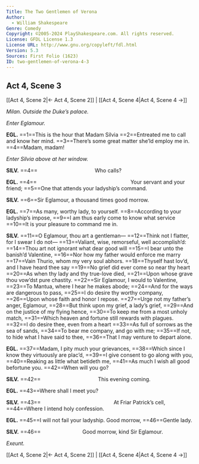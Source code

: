 ```yaml
---
Title: The Two Gentlemen of Verona
Author: 
  - William Shakespeare
Genre: Comedy
Copyright: ©2005-2024 PlayShakespeare.com. All rights reserved.
License: GFDL License 1.3
License URL: http://www.gnu.org/copyleft/fdl.html
Version: 5.3
Sources: First Folio (1623)
ID: two-gentlemen-of-verona-4-3
---
```


## Act 4, Scene 3
[[Act 4, Scene 2|← Act 4, Scene 2]] | [[Act 4, Scene 4|Act 4, Scene 4 →]]

*Milan. Outside the Duke’s palace.*

*Enter Eglamour.*

**EGL.**
==1==This is the hour that Madam Silvia
==2==Entreated me to call and know her mind.
==3==There’s some great matter she’ld employ me in.
==4==Madam, madam!

*Enter Silvia above at her window.*

**SILV.**
==4==           Who calls?

**EGL.**
==4==                  Your servant and your friend;
==5==One that attends your ladyship’s command.

**SILV.**
==6==Sir Eglamour, a thousand times good morrow.

**EGL.**
==7==As many, worthy lady, to yourself.
==8==According to your ladyship’s impose,
==9==I am thus early come to know what service
==10==It is your pleasure to command me in.

**SILV.**
==11==O Eglamour, thou art a gentleman⁠—
==12==Think not I flatter, for I swear I do not⁠—
==13==Valiant, wise, remorseful, well accomplish’d:
==14==Thou art not ignorant what dear good will
==15==I bear unto the banish’d Valentine,
==16==Nor how my father would enforce me marry
==17==Vain Thurio, whom my very soul abhors.
==18==Thyself hast lov’d, and I have heard thee say
==19==No grief did ever come so near thy heart
==20==As when thy lady and thy true-love died,
==21==Upon whose grave thou vow’dst pure chastity.
==22==Sir Eglamour, I would to Valentine,
==23==To Mantua, where I hear he makes abode;
==24==And for the ways are dangerous to pass,
==25==I do desire thy worthy company,
==26==Upon whose faith and honor I repose.
==27==Urge not my father’s anger, Eglamour,
==28==But think upon my grief, a lady’s grief,
==29==And on the justice of my flying hence,
==30==To keep me from a most unholy match,
==31==Which heaven and fortune still rewards with plagues.
==32==I do desire thee, even from a heart
==33==As full of sorrows as the sea of sands,
==34==To bear me company, and go with me;
==35==If not, to hide what I have said to thee,
==36==That I may venture to depart alone.

**EGL.**
==37==Madam, I pity much your grievances,
==38==Which since I know they virtuously are plac’d,
==39==I give consent to go along with you,
==40==Reaking as little what betideth me,
==41==As much I wish all good befortune you.
==42==When will you go?

**SILV.**
==42==           This evening coming.

**EGL.**
==43==Where shall I meet you?

**SILV.**
==43==              At Friar Patrick’s cell,
==44==Where I intend holy confession.

**EGL.**
==45==I will not fail your ladyship. Good morrow,
==46==Gentle lady.

**SILV.**
==46==        Good morrow, kind Sir Eglamour.

*Exeunt.*

[[Act 4, Scene 2|← Act 4, Scene 2]] | [[Act 4, Scene 4|Act 4, Scene 4 →]]